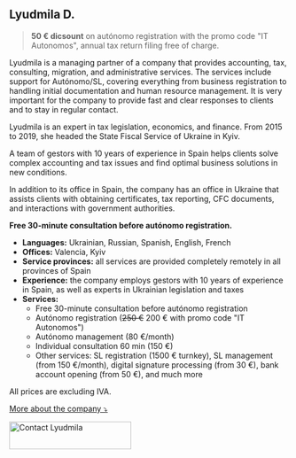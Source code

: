 ## Lyudmila D.

> **50 € dicsount** on autónomo registration with the promo code "IT Autonomos", annual tax return filing free of
> charge.

Lyudmila is a managing partner of a company that provides accounting, tax, consulting, migration, and administrative
services. The services include support for Autónomo/SL, covering everything from business registration to handling
initial documentation and human resource management. It is very important for the company to provide fast and clear
responses to clients and to stay in regular contact.

Lyudmila is an expert in tax legislation, economics, and finance. From 2015 to 2019, she headed the State Fiscal Service
of Ukraine in Kyiv.

A team of gestors with 10 years of experience in Spain helps clients solve complex accounting and tax issues and find
optimal business solutions in new conditions.

In addition to its office in Spain, the company has an office in Ukraine that assists clients with obtaining
certificates, tax reporting, CFC documents, and interactions with government authorities.

**Free 30-minute consultation before autónomo registration.**

- **Languages:** Ukrainian, Russian, Spanish, English, French
- **Offices:** Valencia, Kyiv
- **Service provinces:** all services are provided completely remotely in all provinces of Spain
- **Experience:** the company employs gestors with 10 years of experience in Spain, as well as experts in Ukrainian
  legislation and taxes
- **Services:**
    - Free 30-minute consultation before autónomo registration
    - Autónomo registration (<s>250 €</s> 200 € with promo code "IT Autonomos")
    - Autónomo management (80 €/month)
    - Individual consultation 60 min (150 €)
    - Other services: SL registration (1500 € turnkey), SL management (from 150 €/month), digital signature processing
      (from 30 €), bank account opening (from 50 €), and much more

All prices are excluding IVA.

<a href="#" id="detailsLinkLyudmilaD" onclick="toggleDetailsLyudmilaD(); return false;">More about the company ⤵</a>

<div id="hiddenContentLyudmilaD" style="display: none; margin-top: 10px;">
<ul>
  <li><strong>Team size:</strong> up to 10 employees</li>
  <li><strong>Education:</strong>
    <ul>
      <li>All employees have higher education in relevant fields (law, economics, finance)</li>
      <li>Lyudmila: Honored Economist of Ukraine (2017), MBA graduate of Edinburgh Business School (2020), PhD from Taras Shevchenko National University of Kyiv (2021)</li>
      <li>Anatolii (co-founder of the company): Instituto Gilabert de Centelles, specialization in "Administración y finanzas" (2018), member of the Madrid association "Asesores Excelentes"</li>
    </ul>
  </li>
  <li><strong>Digital certificate:</strong> gestor submits reports using his own certificate, which you authorise through the tax office portal</li>
  <li><strong>Liability:</strong> insurance that covers damages in case of gestor's error (Catalana Occidente N de póliza 8-6.371.558-N)</li>
</ul>
</div>

<script>
  function toggleDetailsLyudmilaD() {
    const content = document.getElementById('hiddenContentLyudmilaD');
    const link = document.getElementById('detailsLinkLyudmilaD');
    if (content.style.display === 'none') {
      content.style.display = 'block';
      link.textContent = 'More about the company ⤴';
    } else {
      content.style.display = 'none';
      link.textContent = 'More about the company ⤵';
    }
  }
</script>

<div class="hs-cta-embed hs-cta-simple-placeholder hs-cta-embed-213943039162"
  style="max-width:100%; max-height:100%; width:220px;height:50px" data-hubspot-wrapper-cta-id="213943039162">
  <a href="https://cta-eu1.hubspot.com/web-interactives/public/v1/track/redirect?encryptedPayload=AVxigLJzVOM7B%2F%2F7DJvDD4NZ4do08jiHCsX7NaoT7bv5NghooXkwNnHF5zDP%2F6VzQag5XUf%2FFwDf%2BE6pRzXWDk%2FMq80YC6SDFQ1%2Be4wEPoFBH560zgAdfIKylcH9N2N5BxbjcSuF5QwSb70Kyr2LU6mvPPH6Jw%3D%3D&webInteractiveContentId=213943039162&portalId=145459200" target="_blank" rel="noopener" crossorigin="anonymous">
    <img alt="Contact Lyudmila" loading="lazy" src="https://hubspot-no-cache-eu1-prod.s3.amazonaws.com/cta/default/145459200/interactive-213943039162.png" style="height: 100%; width: 100%; object-fit: fill"
      onerror="this.style.display='none'" />
  </a>
</div>
